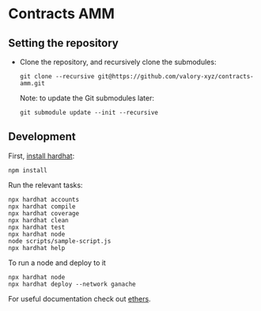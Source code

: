 # Contracts AMM

## Setting the repository

- Clone the repository, and recursively clone the submodules:

      git clone --recursive git@https://github.com/valory-xyz/contracts-amm.git

  Note: to update the Git submodules later:

      git submodule update --init --recursive

## Development

First, [install hardhat](https://hardhat.org/getting-started/):

```shell
npm install
```

Run the relevant tasks:

```shell
npx hardhat accounts
npx hardhat compile
npx hardhat coverage
npx hardhat clean
npx hardhat test
npx hardhat node
node scripts/sample-script.js
npx hardhat help
```

To run a node and deploy to it
```shell
npx hardhat node
npx hardhat deploy --network ganache
```

For useful documentation check out [ethers](https://docs.ethers.io/v5/).